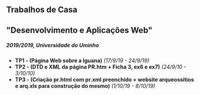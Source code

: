 ## Trabalhos de Casa
## "Desenvolvimento e Aplicações Web"
##### 2019/2019, Universidade do Uminho

 - **TP1 - (Página Web sobre a Iguana)** *(17/9/19 - 24/9/19)*
 - **TP2 - (DTD e XML da página PR.htm + Ficha 3, ex6 e ex7)** *(24/9/10 - 3/10/10)*
 - **TP3 - (Criação pr.html com pr.xml preenchido + website arqueossítios e arq.xls para construção do mesmo)** *(1/10/19 - 8/10/19)*
